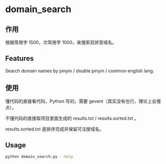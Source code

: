 # domain_search

## 作用

根据常用字 1500，次常用字 1000，来搜索双拼音域名。

## Features

Search domain names by pinyin / double pinyin / common english lang.


## 使用

懂代码的直接看代码，Python 写的，需要 gevent（其实没有也行，理论上会慢点）。

不懂代码的直接取项目里面生成的 results.txt / results.sorted.txt 。

results.sorted.txt 是排序完成并保留可注册域名。


## Usage

```sh
python domain_search.py --help
```
